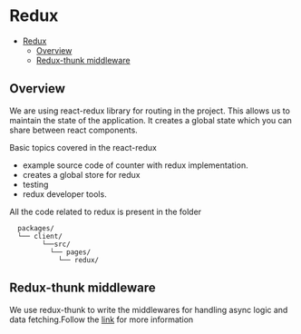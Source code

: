 # Redux

- [Redux](#redux)
  - [Overview](#overview)
  - [Redux-thunk middleware](#redux-thunk-middleware)

## Overview

We are using react-redux library for routing in the project. This allows us to maintain the state of the application. It creates a global state which you can share between react components.

Basic topics covered in the react-redux

- example source code of counter with redux implementation.
- creates a global store for redux
- testing
- redux developer tools.

All the code related to redux is present in the folder

```
  packages/
  └── client/
        └──src/
          └── pages/
            └── redux/
```

## Redux-thunk middleware

We use redux-thunk to write the middlewares for handling async logic and data fetching.Follow the [link](https://redux.js.org/tutorials/fundamentals/part-6-async-logic) for more information
